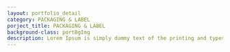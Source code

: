 ```yaml
---
layout: portfolio_detail
category: PACKAGING & LABEL
porject_title: PACKAGING & LABEL
background-class: portBgImg
description: Lorem Ipsum is simply dummy text of the printing and typesetting industry. Lorem Ipsum is simply dummy text of the...
---
```

